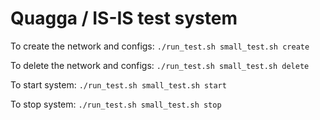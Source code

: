 # Quagga / IS-IS test system

To create the network and configs:
`./run_test.sh small_test.sh create`

To delete the network and configs:
`./run_test.sh small_test.sh delete`

To start system:
`./run_test.sh small_test.sh start`

To stop system:
`./run_test.sh small_test.sh stop`
